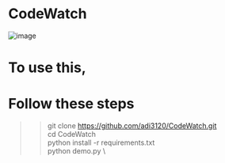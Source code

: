# CodeWatch
![image](https://user-images.githubusercontent.com/83342917/184479896-eb2fa1d6-20de-445f-847c-ad87bc0df928.png)

# To use this,
# Follow these steps
> >git clone https://github.com/adi3120/CodeWatch.git \
> >cd CodeWatch \
> >python install -r requirements.txt \
> >python demo.py \
